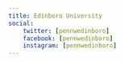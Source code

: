 ```yaml
---
title: Edinboro University
social:
    twitter: [pennwedinboro]
    facebook: [pennwedinboro]
    instagram: [pennwedinboro]
---
```

